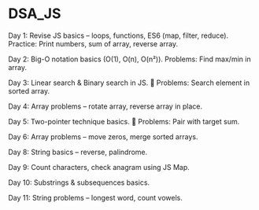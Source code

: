 # DSA_JS

Day 1: Revise JS basics – loops, functions, ES6 (map, filter, reduce).
Practice: Print numbers, sum of array, reverse array.


Day 2: Big-O notation basics (O(1), O(n), O(n²)).
 Problems: Find max/min in array.

 Day 3: Linear search & Binary search in JS.
 📝 Problems: Search element in sorted array.

 Day 4: Array problems – rotate array, reverse array in place.

Day 5: Two-pointer technique basics.
 📝 Problems: Pair with target sum.

Day 6: Array problems – move zeros, merge sorted arrays.

Day 8: String basics – reverse, palindrome.

Day 9: Count characters, check anagram using JS Map.

Day 10: Substrings & subsequences basics. 

Day 11: String problems – longest word, count vowels.